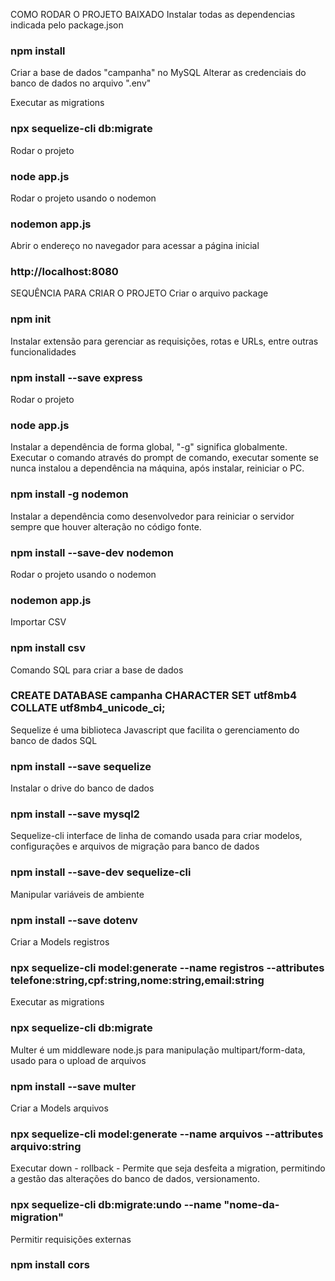 COMO RODAR O PROJETO BAIXADO
Instalar todas as dependencias indicada pelo package.json
### npm install

Criar a base de dados "campanha" no MySQL
Alterar as credenciais do banco de dados no arquivo ".env"

Executar as migrations
### npx sequelize-cli db:migrate

Rodar o projeto
### node app.js

Rodar o projeto usando o nodemon
### nodemon app.js

Abrir o endereço no navegador para acessar a página inicial
### http://localhost:8080


SEQUÊNCIA PARA CRIAR O PROJETO
Criar o arquivo package
### npm init

Instalar extensão para gerenciar as requisições, rotas e URLs, entre outras funcionalidades
### npm install --save express

Rodar o projeto
### node app.js

Instalar a dependência de forma global, "-g" significa globalmente. Executar o comando através do prompt de comando, executar somente se nunca instalou a dependência na máquina, após instalar, reiniciar o PC.
### npm install -g nodemon

Instalar a dependência como desenvolvedor para reiniciar o servidor sempre que houver alteração no código fonte.
### npm install --save-dev nodemon

Rodar o projeto usando o nodemon
### nodemon app.js

Importar CSV
### npm install csv

Comando SQL para criar a base de dados
### CREATE DATABASE campanha CHARACTER SET utf8mb4 COLLATE utf8mb4_unicode_ci;

Sequelize é uma biblioteca Javascript que facilita o gerenciamento do banco de dados SQL
### npm install --save sequelize

Instalar o drive do banco de dados
### npm install --save mysql2

Sequelize-cli interface de linha de comando usada para criar modelos, configurações e arquivos de migração para banco de dados
### npm install --save-dev sequelize-cli

Manipular variáveis de ambiente
### npm install --save dotenv

Criar a Models registros
### npx sequelize-cli model:generate --name registros --attributes telefone:string,cpf:string,nome:string,email:string

Executar as migrations
### npx sequelize-cli db:migrate

Multer é um middleware node.js para manipulação multipart/form-data, usado para o upload de arquivos
### npm install --save multer

Criar a Models arquivos
### npx sequelize-cli model:generate --name arquivos --attributes arquivo:string

Executar down - rollback - Permite que seja desfeita a migration, permitindo a gestão das alterações do banco de dados, versionamento.
### npx sequelize-cli db:migrate:undo --name "nome-da-migration"

Permitir requisições externas
### npm install cors